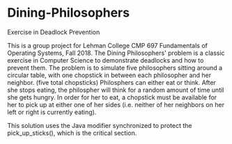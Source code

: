 # Dining-Philosophers
Exercise in Deadlock Prevention

This is a group project for Lehman College CMP 697 Fundamentals of Operating Systems, Fall 2018. The Dining Philosophers' problem 
is a classic exercise in Computer Science to demonstrate deadlocks and how to prevent them. The problem is to simulate five philosophers 
sitting around a circular table, with one chopstick in between each philosopher and her neighbor. (five total chopsticks) 
Philosphers can either eat or think. After she stops eating, the philospher will think for a random amount of time until she gets 
hungry. In order for her to eat, a chopstick must be available for her to pick up at either one of her sides 
(i.e. neither of her neighbors on her left or right is currently eating).

This solution uses the Java modifier synchronized to protect the pick_up_sticks(), which is the critical section.
